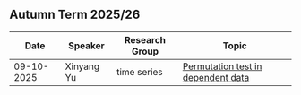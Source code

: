 ## Autumn Term 2025/26

| Date | Speaker | Research Group | Topic |
|---|---|---|---|
| 09-10-2025 | Xinyang Yu | time series | [Permutation test in dependent data](../talks/09-10-2025-Xinyang-Yu.html) |

